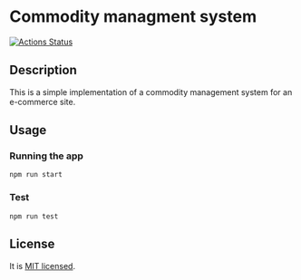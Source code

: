 # Commodity managment system

[![Actions Status](https://github.com/aidos42/commodity-management-system/workflows/Main/badge.svg)](https://github.com/aidos42/commodity-management-system/actions)

## Description

This is a simple implementation of a commodity management system for an e-commerce site.

## Usage
### Running the app
```
npm run start
```
### Test
```
npm run test
```
## License

It is [MIT licensed](LICENSE).
